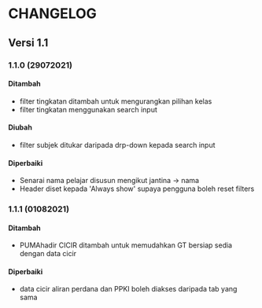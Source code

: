 # CHANGELOG

## Versi 1.1
### 1.1.0 (29072021)
#### Ditambah
- filter tingkatan ditambah untuk mengurangkan pilihan kelas
- filter tingkatan menggunakan search input
#### Diubah
- filter subjek ditukar daripada drp-down kepada search input

#### Diperbaiki
- Senarai nama pelajar disusun mengikut jantina -> nama
- Header diset kepada 'Always show' supaya pengguna boleh reset filters

### 1.1.1 (01082021)
#### Ditambah
- PUMAhadir CICIR ditambah untuk memudahkan GT bersiap sedia dengan data cicir
#### Diperbaiki
- data cicir aliran perdana dan PPKI boleh diakses daripada tab yang sama
